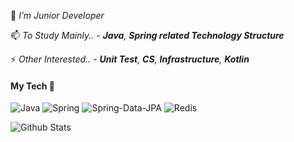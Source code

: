 
🌱 *I’m Junior Developer*

📫 *To Study Mainly..  - **Java**, **Spring related Technology Structure***

⚡ *Other Interested..  -  **Unit Test**, **CS**, **Infrastructure**, **Kotlin***


#### My Tech 🤔

![Java](https://img.shields.io/badge/JAVA-97979A?style=flat&logo=java)
![Spring](https://img.shields.io/badge/-Spring-131F37?style=flat&logo=spring)
![Spring-Data-JPA](https://img.shields.io/badge/-JPA-B41717?style=flat&logo=hibernate)
![Redis](https://img.shields.io/badge/-Redis-000000?style=flat&logo=redis)

![Github Stats](https://github-readme-stats.vercel.app/api?username=kide77&show_icons=true)


<!--
**awse2050/awse2050** is a ✨ _special_ ✨ repository because its `README.md` (this file) appears on your GitHub profile.

Here are some ideas to get you started:

- 🔭 I’m currently working on ...
- 🌱 I’m currently learning ...
- 👯 I’m looking to collaborate on ...
- 🤔 I’m looking for help with ...
- 💬 Ask me about ...
- 📫 How to reach me: ...
- 😄 Pronouns: ...
- ⚡ Fun fact: ...
-->
